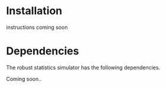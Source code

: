 # Installation

instructions coming soon

# Dependencies

The robust statistics simulator has the following dependencies.

Coming soon..